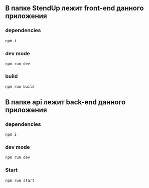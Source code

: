 ## В папке StendUp лежит front-end данного приложения

### dependencies 
 `npm i` 
 
### dev mode
`npm run dev`

### build 
`npm run build` 

## В папке api лежит back-end данного приложения

### dependencies 
 `npm i` 

### dev mode
`npm run dev`

### Start
`npm run start`
